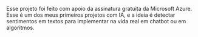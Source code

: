 Esse projeto foi feito com apoio da assinatura gratuita da Microsoft Azure. Esse é um dos meus primeiros projetos com IA, e a ideia é detectar sentimentos em textos para implementar na vida real em chatbot ou em algoritmos.
